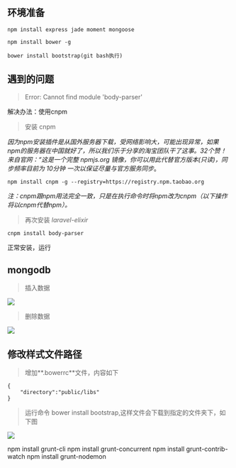 
## 环境准备

	npm install express jade moment mongoose
	
	npm install bower -g
	
	bower install bootstrap(git bash执行)


## 遇到的问题

>Error: Cannot find module 'body-parser'

解决办法：使用cnpm

>安装 cnpm

*因为npm安装插件是从国外服务器下载，受网络影响大，可能出现异常，如果npm的服务器在中国就好了，所以我们乐于分享的淘宝团队干了这事。32个赞！来自官网：“这是一个完整 npmjs.org 镜像，你可以用此代替官方版本(只读)，同步频率目前为 10分钟 一次以保证尽量与官方服务同步*。
	
	npm install cnpm -g --registry=https://registry.npm.taobao.org

*注：cnpm跟npm用法完全一致，只是在执行命令时将npm改为cnpm（以下操作将以cnpm代替npm）。*

>再次安装 *laravel-elixir*

	cnpm install body-parser

正常安装，运行



## mongodb 


>插入数据

![](https://github.com/zxx1988328/node_project/blob/master/img/insert_data.png)

>删除数据

![](https://github.com/zxx1988328/node_project/blob/master/img/delete_data.png)


## 修改样式文件路径

>增加**.bowerrc**文件，内容如下

	{
    	"directory":"public/libs"
	}

>运行命令  bower install bootstrap,这样文件会下载到指定的文件夹下，如下图

![](https://github.com/zxx1988328/node_project/blob/master/img/stylefile.png)


npm install grunt-cli
npm install grunt-concurrent
npm install grunt-contrib-watch
npm install grunt-nodemon